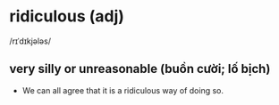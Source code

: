 # ridiculous (adj)

/rɪˈdɪkjələs/

## very silly or unreasonable (buồn cười; lố bịch)

- We can all agree that it is a ridiculous way of doing so.